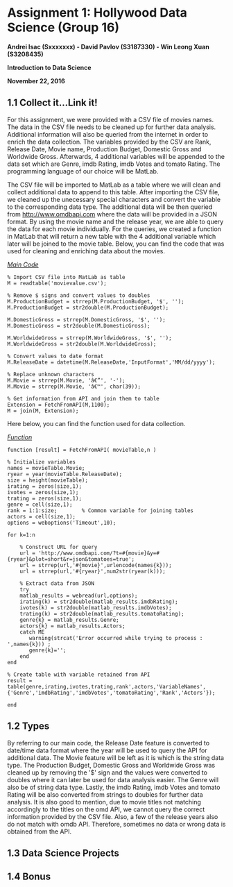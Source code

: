 Assignment 1: Hollywood Data Science (Group 16)
===============================================

**Andrei Isac (Sxxxxxxx) - David Pavlov (S3187330) - Win Leong Xuan (S3208435)**

**Introduction to Data Science**

**November 22, 2016**


1.1 Collect it...Link it!
-------------------------
For this assignment, we were provided with a CSV file of movies names. The data in the CSV file needs to be cleaned up for further data analysis. Additional information will also be queried from the internet in order to enrich the data collection. The variables provided by the CSV are Rank, Release Date, Movie name, Production Budget, Domestic Gross and Worldwide Gross. Afterwards, 4 additional variables will be appended to the data set which are Genre, imdb Rating, imdb Votes and tomato Rating. The programming language of our choice will be MatLab.

The CSV file will be imported to MatLab as a table where we will clean and collect additional data to append to this table. After importing the CSV file, we cleaned up the unecessary special characters and convert the variable to the corresponding data type. The additional data will be then queried from http://www.omdbapi.com where the data will be provided in a JSON format. By using the movie name and the release year, we are able to query the data for each movie individually. For the queries, we created a function in MatLab that will return a new table with the 4 additional variable which later will be joined to the movie table. Below, you can find the code that was used for cleaning and enriching data about the movies. 

[*Main Code*](Assign1.m)
~~~~
% Import CSV file into MatLab as table
M = readtable('movievalue.csv');

% Remove $ signs and convert values to doubles
M.ProductionBudget = strrep(M.ProductionBudget, '$', '');
M.ProductionBudget = str2double(M.ProductionBudget);

M.DomesticGross = strrep(M.DomesticGross, '$', '');
M.DomesticGross = str2double(M.DomesticGross);

M.WorldwideGross = strrep(M.WorldwideGross, '$', '');
M.WorldwideGross = str2double(M.WorldwideGross);

% Convert values to date format
M.ReleaseDate = datetime(M.ReleaseDate,'InputFormat','MM/dd/yyyy');

% Replace unknown characters
M.Movie = strrep(M.Movie, 'â€”', '-');
M.Movie = strrep(M.Movie, 'â€™', char(39));

% Get information from API and join them to table
Extension = FetchFromAPI(M,1100);
M = join(M, Extension);
~~~~

Here below, you can find the function used for data collection.

[*Function*](FetchFromAPI.m)
~~~~
function [result] = FetchFromAPI( movieTable,n )

% Initialize variables
names = movieTable.Movie;
ryear = year(movieTable.ReleaseDate);
size = height(movieTable);
irating = zeros(size,1);
ivotes = zeros(size,1);
trating = zeros(size,1);
genre = cell(size,1);
rank = 1:1:size;        % Common variable for joining tables
actors = cell(size,1);
options = weboptions('Timeout',10);

for k=1:n
    
    % Construct URL for query
    url = 'http://www.omdbapi.com/?t=#{movie}&y=#{ryear}&plot=short&r=json&tomatoes=true'; 
    url = strrep(url,'#{movie}',urlencode(names{k}));
    url = strrep(url,'#{ryear}',num2str(ryear(k)));
    
    % Extract data from JSON
    try
    matlab_results = webread(url,options); 
    irating(k) = str2double(matlab_results.imdbRating);
    ivotes(k) = str2double(matlab_results.imdbVotes);
    trating(k) = str2double(matlab_results.tomatoRating);
    genre{k} = matlab_results.Genre;
    actors{k} = matlab_results.Actors;
    catch ME
       warning(strcat('Error occurred while trying to process : ',names{k})) ;
       genre{k}='';          
    end 
end

% Create table with variable retained from API
result = table(genre,irating,ivotes,trating,rank',actors,'VariableNames',{'Genre','imdbRating','imdbVotes','tomatoRating','Rank','Actors'});

end
~~~~

1.2 Types
---------
By referring to our main code, the Release Date feature is converted to date/time data format where the year will be used to query the API for additional data. The Movie feature will be left as it is which is the string data type. The Production Budget, Domestic Gross and Worldwide Gross was cleaned up by removing the '$' sign and the values were converted to doubles where it can later be used for data analysis easier. The Genre will also be of string data type. Lastly, the imdb Rating, imdb Votes and tomato Rating will be also converted from strings to doubles for further data analysis. It is also good to mention, due to movie titles not matching accordingly to the titles on the omd API, we cannot query the correct information provided by the CSV file. Also, a few of the release years also do not match with omdb API. Therefore, sometimes no data or wrong data is obtained from the API.

1.3 Data Science Projects
-------------------------

1.4 Bonus
---------

